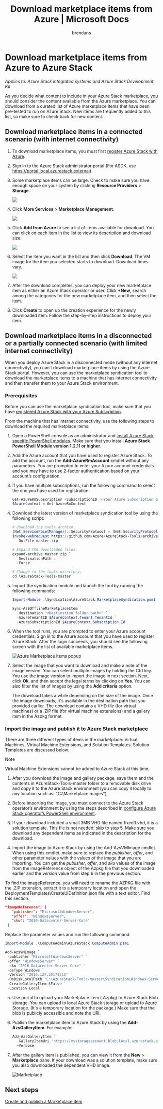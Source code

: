﻿---
title: Download marketplace items from Azure | Microsoft Docs
description: I can download marketplace items from Azure to my Azure Stack deployment.
services: azure-stack
documentationcenter: ''
author: brenduns  
manager: femila
editor: ''

ms.assetid:
ms.service: azure-stack
ms.workload: na
ms.tgt_pltfrm: na
ms.devlang: na
ms.topic: get-started-article
ms.date: 05/08/2018
ms.author: brenduns
ms.reviewer: jeffgo
---
# Download marketplace items from Azure to Azure Stack

*Applies to: Azure Stack integrated systems and Azure Stack Development Kit*


As you decide what content to include in your Azure Stack marketplace, you should consider the content available from the Azure marketplace. You can download from a curated list of Azure marketplace items that have been pre-tested to run on Azure Stack. New items are frequently added to this list, so make sure to check back for new content.

## Download marketplace items in a connected scenario (with internet connectivity)

1. To download marketplace items, you must first [register Azure Stack with Azure](azure-stack-register.md).
2. Sign in to the Azure Stack administrator portal (For ASDK, use https://portal.local.azurestack.external).
3. Some marketplace items can be large. Check to make sure you have enough space on your system by clicking **Resource Providers** > **Storage**.

    ![](media/azure-stack-download-azure-marketplace-item/image01.png)

4. Click **More Services** > **Marketplace Management**.

    ![](media/azure-stack-download-azure-marketplace-item/image02.png)

4. Click **Add from Azure** to see a list of items available for download. You can click on each item in the list to view its description and download size.

    ![](media/azure-stack-download-azure-marketplace-item/image03.png)

5. Select the item you want in the list and then click **Download**. The VM image for the item you selected starts to download. Download times vary.

    ![](media/azure-stack-download-azure-marketplace-item/image04.png)

6. After the download completes, you can deploy your new marketplace item as either an Azure Stack operator or user. Click **+New**, search among the categories for the new marketplace item, and then select the item.
7. Click **Create** to open up the creation experience for the newly downloaded item. Follow the step-by-step instructions to deploy your item.

## Download marketplace items in a disconnected or a partially connected scenario (with limited internet connectivity)

When you deploy Azure Stack in a disconnected mode (without any internet connectivity), you can’t download marketplace items by using the Azure Stack portal. However, you can use the marketplace syndication tool to download the marketplace items to a machine that has internet connectivity and then transfer them to your Azure Stack environment.

### Prerequisites
Before you can use the marketplace syndication tool, make sure that you have [registered Azure Stack with your Azure Subscription](azure-stack-register.md).  

From the machine that has internet connectivity, use the following steps to download the required marketplace items:

1. Open a PowerShell console as an administrator and [install Azure Stack specific PowerShell modules](azure-stack-powershell-install.md). Make sure that you install **Azure Stack PowerShell Module version 1.2.11 or higher**.  

2. Add the Azure account that you have used to register Azure Stack. To add the account, run the **Add-AzureRmAccount** cmdlet without any parameters. You are prompted to enter your Azure account credentials and you may have to use 2-factor authentication based on your account’s configuration.  

3. If you have multiple subscriptions, run the following command to select the one you have used for registration:  

   ```powershell
   Get-AzureRmSubscription -SubscriptionID '<Your Azure Subscription GUID>' | Select-AzureRmSubscription
   $AzureContext = Get-AzureRmContext
   ```

4. Download the latest version of marketplace syndication tool by using the following script:  

   ```PowerShell
   # Download the tools archive.
   [Net.ServicePointManager]::SecurityProtocol = [Net.SecurityProtocolType]::Tls12 
   invoke-webrequest https://github.com/Azure/AzureStack-Tools/archive/master.zip `
     -OutFile master.zip

   # Expand the downloaded files.
   expand-archive master.zip `
     -DestinationPath . `
     -Force

   # Change to the tools directory.
   cd \AzureStack-Tools-master

   ```

5. Import the syndication module and launch the tool by running the following commands:  

   ```powershell
   Import-Module .\Syndication\AzureStack.MarketplaceSyndication.psm1

   Sync-AzSOfflineMarketplaceItem `
     -destination "<Destination folder path>" `
     -AzureTenantID $AzureContext.Tenant.TenantId `
     -AzureSubscriptionId $AzureContext.Subscription.Id  
   ```

6. When the tool runs, you are prompted to enter your Azure account credentials. Sign in to the Azure account that you have used to register Azure Stack. After the login succeeds, you should see the following screen with the list of available marketplace items.  

   ![Azure Marketplace items popup](./media/azure-stack-download-azure-marketplace-item/image05.png)

7. Select the image that you want to download and make a note of the image version. You can select multiple images by holding the Ctrl key. You use the image version to import the image in next section.  Next, click **Ok**, and then accept the legal terms by clicking on **Yes**. You can also filter the list of images by using the **Add criteria** option. 

   The download takes a while depending on the size of the image. Once the image downloads, it's available in the destination path that you provided earlier. The download contains a VHD file (for virtual machines) or a .ZIP file (for virtual machine extensions) and a gallery item in the Azpkg format.

### Import the image and publish it to Azure Stack marketplace
There are three different types of items in the marketplace: Virtual Machines, Virtual Machine Extensions, and Solution Templates. Solution Templates are discussed below.
> [!NOTE]
> Virtual Machine Extensions cannot be added to Azure Stack  at this time.

1. After you download the image and gallery package, save them and the contents in AzureStack-Tools-master folder to a removable disk drive and copy it to the Azure Stack environment (you can copy it locally to any location such as: "C:\MarketplaceImages").     

2. Before importing the image, you must connect to the Azure Stack operator’s environment by using the steps described in [configure Azure Stack operator’s PowerShell environment](azure-stack-powershell-configure-admin.md).  

3. If your download included a small 3MB VHD file named fixed3.vhd, it is a solution template. This file is not needed; skip to step 5. Make sure you download any dependent items as indicated in the description for the download.

4. Import the image to Azure Stack by using the Add-AzsVMImage cmdlet. When using this cmdlet, make sure to replace the *publisher*, *offer*, and other parameter values with the values of the image that you are importing. You can get the *publisher*, *offer*, and *sku* values of the image from the imageReference object of the Azpkg file that you downloaded earlier and the *version* value from step 6 in the previous section.

To find the imageReference, you will need to rename the AZPKG file with the .ZIP extension, extract it to a temporary location and open the DeploymentTemplates\CreateUiDefinition.json file with a text editor. Find this section:

   ```json
   "imageReference": {
      "publisher": "MicrosoftWindowsServer",
      "offer": "WindowsServer",
      "sku": "2016-Datacenter-Server-Core"
    }
   ```

   Replace the parameter values and run the following command:

   ```powershell
   Import-Module .\ComputeAdmin\AzureStack.ComputeAdmin.psm1

   Add-AzsVMImage `
    -publisher "MicrosoftWindowsServer" `
    -offer "WindowsServer" `
    -sku "2016-Datacenter-Server-Core" `
    -osType Windows `
    -Version "2016.127.20171215" `
    -OsDiskLocalPath "C:\AzureStack-Tools-master\Syndication\Windows-Server-2016-DatacenterCore-20171215-en.us-127GB.vhd" `
    -CreateGalleryItem $False `
    -Location Local
   ```

5. Use portal to upload your Marketplace item (.Azpkg) to Azure Stack Blob storage. You can upload to local Azure Stack storage or upload to Azure Storage. (It's a temporary location for the package.) Make sure that the blob is publicly accessible and note the URI.  

6. Publish the marketplace item to Azure Stack by using the **Add-AzsGalleryItem**. For example:

   ```powershell
   Add-AzsGalleryItem `
     -GalleryItemUri "https://mystorageaccount.blob.local.azurestack.external/cont1/Microsoft.WindowsServer2016DatacenterServerCore-ARM.1.0.2.azpkg" `
     –Verbose
   ```

7. After the gallery item is published, you can view it from the **New** > **Marketplace** pane. If your download was a solution template, make sure you also downloaded the dependent VHD image.

   ![Marketplace](./media/azure-stack-download-azure-marketplace-item/image06.png)

## Next steps

[Create and publish a Marketplace item](azure-stack-create-and-publish-marketplace-item.md)
